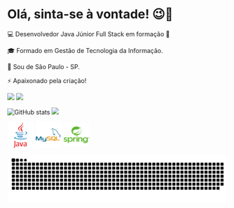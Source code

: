 
# Olá, sinta-se à vontade! 😉👋



💻 Desenvolvedor Java Júnior Full Stack em formação 🚀

🎓 Formado em Gestão de Tecnologia da Informação.

📍 Sou de São Paulo - SP. 

⚡ Apaixonado pela criação! 

  <a href="https://www.linkedin.com/in/fernando-garrido-dev/" target="_blank"><img src="https://img.shields.io/badge/-LinkedIn-%230077B5?style=for-the-badge&logo=linkedin&logoColor=white" target="_blank"></a>  <a href = "mailto:fernando.garrido98@gmail.com"><img src="https://img.shields.io/badge/-Gmail-%23333?style=for-the-badge&logo=gmail&logoColor=white" target="_blank"></a>

 ![GitHub stats](https://github-readme-stats.vercel.app/api?username=Garrido10&show_icons=true&hide_title=true&count_private=true&include_all_commits=true&count_private=true&theme=radical)
 <img height="165em" src="https://github-readme-stats.vercel.app/api/top-langs/?username=Garrido10&layout=compact&theme=radical">


   <img align="center" alt="Garrido-Java" height="60" width="60" src="https://raw.githubusercontent.com/devicons/devicon/master/icons/java/java-original-wordmark.svg">       <img align="center" alt="Garrido-MySQL" height="60" width="60" src="https://raw.githubusercontent.com/devicons/devicon/master/icons/mysql/mysql-original-wordmark.svg">      <img align="center" alt="Garrido-Spring" height="55" width="60" src="https://raw.githubusercontent.com/devicons/devicon/master/icons/spring/spring-original-wordmark.svg">
</div>

  ![Snake animation](https://github.com/ellen2121/ellen2121/blob/output/github-contribution-grid-snake.svg)

</div>
